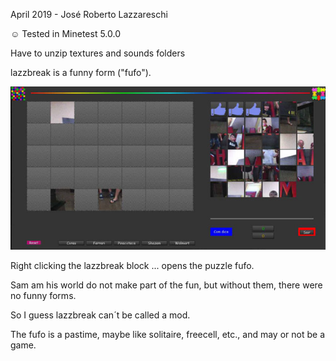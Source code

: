 ﻿April 2019 - José Roberto Lazzareschi 

:relaxed: Tested in Minetest 5.0.0

Have to unzip textures and sounds folders

lazzbreak is a funny form ("fufo").

![alt text](https://raw.githubusercontent.com/jrlazz/lazzbreak/master/lazzbreak_img.jpg)

Right clicking the lazzbreak block ... opens the puzzle fufo.

Sam am his world do not make part of the fun, but without them, there were no funny forms.

So I guess lazzbreak can´t be called a mod.

The fufo is a pastime, maybe like solitaire, freecell, etc., and may or not be a game.
